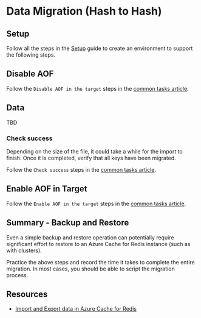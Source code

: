 # Data Migration (Hash to Hash)

## Setup

Follow all the steps in the [Setup](./../05_Appendix/00_Setup.md) guide to create an environment to support the following steps.

## Disable AOF

Follow the `Disable AOF in the target` steps in the [common tasks article](03_DataMigration_Common.md).

## Data

TBD

### Check success

Depending on the size of the file, it could take a while for the import to finish.  Once it is completed, verify that all keys have been migrated.

Follow the `Check success` steps in the [common tasks article](03_DataMigration_Common.md).

## Enable AOF in Target

Follow the `Enable AOF in the target` steps in the [common tasks article](03_DataMigration_Common.md).

## Summary - Backup and Restore

Even a simple backup and restore operation can potentially require significant effort to restore to an Azure Cache for Redis instance (such as with clusters).

Practice the above steps and record the time it takes to complete the entire migration. In most cases, you should be able to script the migration process.

## Resources

- [Import and Export data in Azure Cache for Redis](https://docs.microsoft.com/en-us/azure/azure-cache-for-redis/cache-how-to-import-export-data)